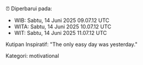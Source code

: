 ⏰ Diperbarui pada:
- WIB: Sabtu, 14 Juni 2025 09.07.12 UTC
- WITA: Sabtu, 14 Juni 2025 10.07.12 UTC
- WIT: Sabtu, 14 Juni 2025 11.07.12 UTC

Kutipan Inspiratif:
"The only easy day was yesterday."


Kategori: motivational

